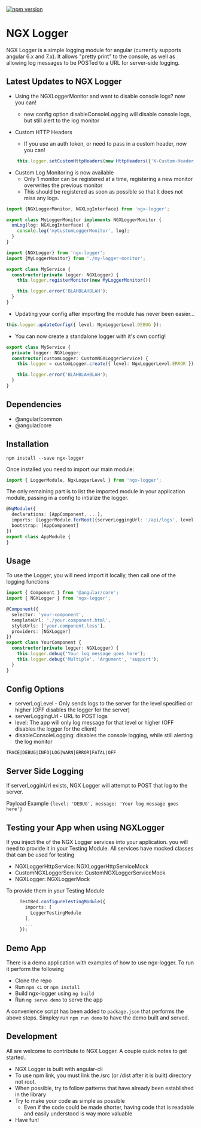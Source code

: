 [![npm version](https://badge.fury.io/js/ngx-logger.svg)](https://www.npmjs.com/package/ngx-logger)

# NGX Logger

NGX Logger is a simple logging module for angular (currently supports angular 6.x and 7.x). It allows "pretty print" to the console, as well as allowing log messages to be POSTed to a URL for server-side logging.

## Latest Updates to NGX Logger

- Using the NGXLoggerMonitor and want to disable console logs? now you can!
    - new config option disableConsoleLogging will disable console logs, but still alert to the log monitor

- Custom HTTP Headers
    - If you use an auth token, or need to pass in a custom header, now you can!
```typescript
    this.logger.setCustomHttpHeaders(new HttpHeaders({'X-Custom-Header': '123456'}));
```  
    

- Custom Log Monitoring is now available
    - Only 1 monitor can be registered at a time, registering a new monitor overwrites the previous monitor
    - This should be registered as soon as possible so that it does not miss any logs.
```typescript
import {NGXLoggerMonitor, NGXLogInterface} from 'ngx-logger';

export class MyLoggerMonitor implements NGXLoggerMonitor {
  onLog(log: NGXLogInterface) {
    console.log('myCustomLoggerMonitor', log);
  }
}
```

```typescript
import {NGXLogger} from 'ngx-logger';
import {MyLoggerMonitor} from './my-logger-monitor';

export class MyService {
  constructor(private logger: NGXLogger) {
    this.logger.registerMonitor(new MyLoggerMonitor())

    this.logger.error('BLAHBLAHBLAH');
  }
}
```



- Updating your config after importing the module has never been easier...


```typescript
this.logger.updateConfig({ level: NgxLoggerLevel.DEBUG });
```

- You can now create a standalone logger with it's own config!


```typescript
export class MyService {
  private logger: NGXLogger;
  constructor(customLogger: CustomNGXLoggerService) {
    this.logger = customLogger.create({ level: NgxLoggerLevel.ERROR });

    this.logger.error('BLAHBLAHBLAH');
  }
}
```

## Dependencies

- @angular/common
- @angular/core

## Installation

```shell
npm install --save ngx-logger
```

Once installed you need to import our main module:

```typescript
import { LoggerModule, NgxLoggerLevel } from 'ngx-logger';
```

The only remaining part is to list the imported module in your application module, passing in a config to intialize the logger.

```typescript
@NgModule({
  declarations: [AppComponent, ...],
  imports: [LoggerModule.forRoot({serverLoggingUrl: '/api/logs', level: NgxLoggerLevel.DEBUG, serverLogLevel: NgxLoggerLevel.ERROR}), ...],
  bootstrap: [AppComponent]
})
export class AppModule {
}
```

## Usage

To use the Logger, you will need import it locally, then call one of the logging functions

```typescript
import { Component } from '@angular/core';
import { NGXLogger } from 'ngx-logger';

@Component({
  selector: 'your-component',
  templateUrl: './your.component.html',
  styleUrls: ['your.component.less'],
  providers: [NGXLogger]
})
export class YourComponent {
  constructor(private logger: NGXLogger) {
    this.logger.debug('Your log message goes here');
    this.logger.debug('Multiple', 'Argument', 'support');
  }
}
```

## Config Options

- serverLogLevel - Only sends logs to the server for the level specified or higher (OFF disables the logger for the server)
- serverLoggingUrl - URL to POST logs
- level: The app will only log message for that level or higher (OFF disables the logger for the client)
- disableConsoleLogging: disables the console logging, while still alerting the log monitor

```
TRACE|DEBUG|INFO|LOG|WARN|ERROR|FATAL|OFF
```

## Server Side Logging

If serverLogginUrl exists, NGX Logger will attempt to POST that log to the server.

Payload Example
`{level: 'DEBUG', message: 'Your log message goes here'}`

## Testing your App when using NGXLogger

If you inject the of the NGX Logger services into your application. you will need to provide it in your Testing Module.
All services have mocked classes that can be used for testing

- NGXLoggerHttpService: NGXLoggerHttpServiceMock
- CustomNGXLoggerService: CustomNGXLoggerServiceMock
- NGXLogger: NGXLoggerMock

To provide them in your Testing Module

```typescript
     TestBed.configureTestingModule({
       imports: [
         LoggerTestingModule
       ],
       ...
     });
```

## Demo App

There is a demo application with examples of how to use ngx-logger. To run it perform the following

- Clone the repo
- Run `npm ci` or `npm install`
- Build ngx-logger using `ng build`
- Run `ng serve demo` to serve the app

A convenience script has been added to `package.json` that performs the above steps. Simpley run `npm run demo`
to have the demo built and served.

## Development

All are welcome to contribute to NGX Logger. A couple quick notes to get started..

- NGX Logger is built with angular-cli
- To use npm link, you must link the /src (or /dist after it is built) directory not root.
- When possible, try to follow patterns that have already been established in the library
- Try to make your code as simple as possible
  - Even if the code could be made shorter, having code that is readable and easily understood is way more valuable
- Have fun!
